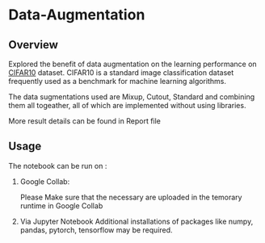 # Data-Augmentation


## Overview

Explored the benefit of data augmentation on the learning performance on [CIFAR10](https://www.cs.toronto.edu/~kriz/cifar.html) dataset. CIFAR10 is a standard image classification dataset frequently used as a benchmark for machine learning algorithms.

The data sugmentations used are Mixup, Cutout, Standard and combining them all togeather, all of which are implemented without using libraries.

More result details can be found in Report file

## Usage
The notebook can be run on :


 1. Google Collab:
	
	Please Make sure that the necessary are uploaded in the temorary runtime in Google Collab 

 2. Via Jupyter Notebook 
	Additional installations of packages like numpy, pandas, pytorch, tensorflow  may be required.